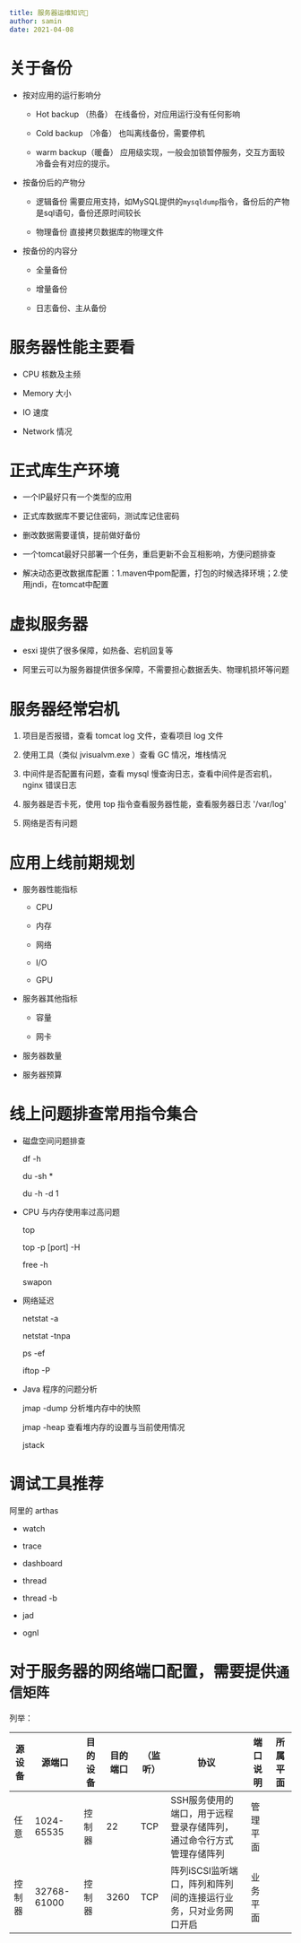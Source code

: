 ```yaml
title: 服务器运维知识🚀
author: samin
date: 2021-04-08
```

# 关于备份

- 按对应用的运行影响分
    - Hot backup （热备） 在线备份，对应用运行没有任何影响

    - Cold backup （冷备） 也叫离线备份，需要停机

    - warm backup（暖备） 应用级实现，一般会加锁暂停服务，交互方面较冷备会有对应的提示。

- 按备份后的产物分
    - 逻辑备份 需要应用支持，如MySQL提供的`mysqldump`指令，备份后的产物是sql语句，备份还原时间较长

    - 物理备份 直接拷贝数据库的物理文件

- 按备份的内容分
    - 全量备份

    - 增量备份

    - 日志备份、主从备份

# 服务器性能主要看

- CPU 核数及主频

- Memory 大小

- IO 速度

- Network 情况

# 正式库生产环境

- 一个IP最好只有一个类型的应用

- 正式库数据库不要记住密码，测试库记住密码

- 删改数据需要谨慎，提前做好备份

- 一个tomcat最好只部署一个任务，重启更新不会互相影响，方便问题排查

- 解决动态更改数据库配置：1.maven中pom配置，打包的时候选择环境；2.使用jndi，在tomcat中配置

# 虚拟服务器

- esxi 提供了很多保障，如热备、宕机回复等

- 阿里云可以为服务器提供很多保障，不需要担心数据丢失、物理机损坏等问题

# 服务器经常宕机

1. 项目是否报错，查看 tomcat log 文件，查看项目 log 文件

1. 使用工具（类似 jvisualvm.exe ）查看 GC 情况，堆栈情况

1. 中间件是否配置有问题，查看 mysql 慢查询日志，查看中间件是否宕机，nginx 错误日志

1. 服务器是否卡死，使用 top 指令查看服务器性能，查看服务器日志 '/var/log'

1. 网络是否有问题

# 应用上线前期规划

- 服务器性能指标

    - CPU

    - 内存

    - 网络

    - I/O

    - GPU

- 服务器其他指标

    - 容量

    - 网卡

- 服务器数量

- 服务器预算

# 线上问题排查常用指令集合

- 磁盘空间问题排查

  df -h
  
  du -sh *
  
  du -h -d 1

- CPU 与内存使用率过高问题

  top
  
  top -p [port] -H
  
  free -h
  
  swapon

- 网络延迟

  netstat -a
  
  netstat -tnpa
  
  ps -ef
  
  iftop -P

- Java 程序的问题分析

  jmap -dump 分析堆内存中的快照
  
  jmap -heap 查看堆内存的设置与当前使用情况
  
  jstack

# 调试工具推荐

阿里的 arthas

- watch

- trace

- dashboard

- thread

- thread -b

- jad

- ognl

# 对于服务器的网络端口配置，需要提供`通信矩阵`

列举：

| 源设备 | 源端口 | 目的设备 | 目的端口 | （监听） | 协议 | 端口说明 | 所属平面 |
| --- | --- | --- | --- | --- | --- | --- | --- |
| 任意 | 1024-65535 | 控制器 | 22 | TCP | SSH服务使用的端口，用于远程登录存储阵列，通过命令行方式管理存储阵列 | 管理平面 |
| 控制器 | 32768-61000 | 控制器 | 3260 | TCP | 阵列iSCSI监听端口，阵列和阵列间的连接运行业务，只对业务网口开启 | 业务平面 |